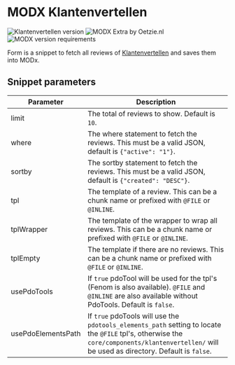 # MODX Klantenvertellen
![Klantenvertellen version](https://img.shields.io/badge/version-1.3.0-blue.svg) ![MODX Extra by Oetzie.nl](https://img.shields.io/badge/checked%20by-oetzie-blue.svg) ![MODX version requirements](https://img.shields.io/badge/modx%20version%20requirement-2.4%2B-brightgreen.svg)

Form is a snippet to fetch all reviews of [Klantenvertellen](https://www.klantenvertellen.nl) and saves them into MODx.

## Snippet parameters

| Parameter                  | Description                                                                  |
|----------------------------|------------------------------------------------------------------------------|
| limit | The total of reviews to show. Default is `10`. |
| where | The where statement to fetch the reviews. This must be a valid JSON, default is `{"active": "1"}`. |
| sortby | The sortby statement to fetch the reviews. This must be a valid JSON, default is `{"created": "DESC"}`. |
| tpl | The template of a review. This can be a chunk name or prefixed with `@FILE` or `@INLINE`. |
| tplWrapper | The template of the wrapper to wrap all reviews. This can be a chunk name or prefixed with `@FILE` or `@INLINE`. |
| tplEmpty | The template if there are no reviews. This can be a chunk name or prefixed with `@FILE` or `@INLINE`. |
| usePdoTools | If `true` pdoTool will be used for the tpl's (Fenom is also available). `@FILE` and `@INLINE` are also available without PdoTools. Default is `false`. |
| usePdoElementsPath | If `true` pdoTools will use the `pdotools_elements_path` setting to locate the `@FILE` tpl's, otherwise the `core/components/klantenvertellen/` will be used as directory. Default is `false`. |
